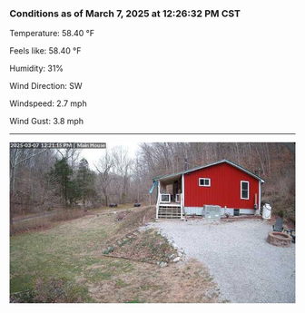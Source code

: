 ### Conditions as of March 7, 2025 at 12:26:32 PM CST 

Temperature: 58.40 &deg;F

Feels like: 58.40 &deg;F

Humidity: 31%

Wind Direction: SW

Windspeed: 2.7 mph

Wind Gust: 3.8 mph

---

<img src="./images/latest.jpeg"/>

